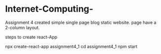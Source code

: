# Internet-Computing-
Assignment 4
 created simple single page blog static website.
 page have a 2-column layout.
 

steps to create react-App

npx create-react-app assignment4_1
cd assignment4_1
npm start
